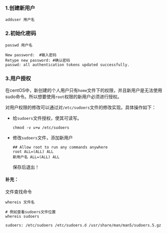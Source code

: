 ### 1.创建新用户

```shell
adduser 用户名
```

### 2.初始化密码

```shell
passwd 用户名
```

```shell
New password:  #输入密码
Retype new password: #确认密码
passwd: all authentication tokens updated successfully.
```

### 3.用户授权

在centOS中，新创建的个人用户只有`home`文件下的权限，并且新用户是无法使用sudo命令。所以想要使用`root`权限的新用户必须进行授权。

对用户权限的修改可以通过对`/etc/sudoers`文件的修改实现。具体操作如下：

* 给`sudoers`文件授权，使其可读写。

  ```shell
  chmod -v u+w /etc/sudoers
  ```

* 修改`sudoers`文件，添加新用户

  ```shell
  ## Allow root to run any commands anywhere 
  root ALL=(ALL) ALL
  新用户名 ALL=(ALL) ALL 
  ```

  保存后退出！

#### 补充：

文件查找命令

```shell
whereis 文件名
```

```shell
# 例如查看sudoers文件位置
whereis sudoers

sudoers: /etc/sudoers /etc/sudoers.d /usr/share/man/man5/sudoers.5.gz
```

